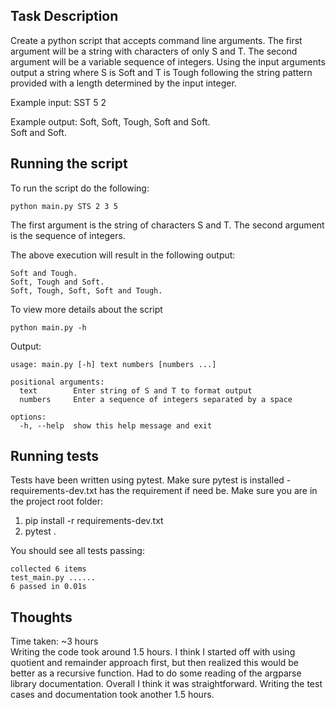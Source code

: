 ## Task Description

Create a python script that accepts command line arguments. The first argument will be a string with characters of only S and T. The second argument will be a variable sequence of integers. Using the input arguments output a string where S is Soft and T is Tough following the string pattern provided with a length determined by the input integer.

Example input:
SST 5 2

Example output:
Soft, Soft, Tough, Soft and Soft.  
Soft and Soft.

## Running the script

To run the script do the following:

`python main.py STS 2 3 5`

The first argument is the string of characters S and T. The second argument is the sequence of integers.

The above execution will result in the following output:

```
Soft and Tough.
Soft, Tough and Soft.
Soft, Tough, Soft, Soft and Tough.
```
To view more details about the script

`python main.py -h`

Output:

```
usage: main.py [-h] text numbers [numbers ...]

positional arguments:
  text        Enter string of S and T to format output
  numbers     Enter a sequence of integers separated by a space

options:
  -h, --help  show this help message and exit
```

## Running tests

Tests have been written using pytest. Make sure pytest is installed - requirements-dev.txt has the requirement if need be. Make sure you are in the project root folder:

1. pip install -r requirements-dev.txt
2. pytest .

You should see all tests passing:

```
collected 6 items
test_main.py ......
6 passed in 0.01s
```

## Thoughts

Time taken: ~3 hours  
Writing the code took around 1.5 hours. I think I started off with using quotient and remainder approach first, but then realized this would be better as a recursive function. Had to do some reading of the argparse library documentation. Overall I think it was straightforward.
Writing the test cases and documentation took another 1.5 hours.
